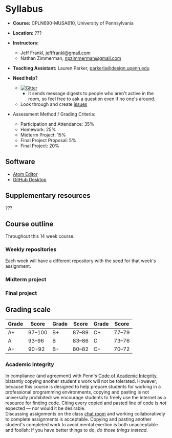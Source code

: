# Syllabus

* **Course:** CPLN690-MUSA610, University of Pennsylvania
* **Location:** ???
* **Instructors:**
   * Jeff Frankl, [jefffrankl@gmail.com](mailto:jefffrankl@gmail.com)
   * Nathan Zimmerman, [npzimmerman@gmail.com](mailto:npzimmerman@gmail.com)
* **Teaching Assistant:** Lauren Parker, [parkerla@design.upenn.edu](mailto:parkerla@design.upenn.edu)
* **Need help?**
   * [![Gitter](https://badges.gitter.im/CPLN690-MUSA610/syllabus.svg)](https://gitter.im/CPLN690-MUSA610/syllabus?utm_source=badge&utm_medium=badge&utm_campaign=pr-badge)
        * It sends message digests to people who aren't active in the room, so feel free to ask a question even if no one's around.
   * Look through and create [issues](https://github.com/CPLN690-MUSA610/syllabus/issues)

* Assessment Method / Grading Criteria:
   * Participation and Attendance: 35%
   * Homework: 25%
   * Midterm Project: 15% 
   * Final Project Proposal: 5%
   * Final Project:  20%

## Software
* [Atom Editor](https://atom.io/)
* [GitHub Desktop](https://desktop.github.com/)

## Supplementary resources
???

## Course outline
Throughout this 14 week course.
### Weekly repositories
Each week will have a different repository with the seed for that week's assignment.
### Midterm project
### Final project

## Grading scale
| Grade | Score  | Grade | Score | Grade | Score |
|-------|--------|-------|-------|-------|-------|
| A+    | 97–100 | B+    | 87–89 | C+    | 77–79 |
| A     | 93–96  | B     | 83–86 | C     | 73–76 |
| A-    | 90-92  | B-    | 80–82 | C-    | 70–72 |


### Academic Integrity
In compliance (and agreement) with Penn's [Code of Academic Integrity](http://www.upenn.edu/academicintegrity/ai_codeofacademicintegrity.html), blatantly copying another student's work will not be tolerated. However, because this course is designed to help prepare students for working in a professional programming environments, copying and pasting is not universally prohibited: we encourage students to freely use the internet as a resource for finding code. Citing every copied and pasted line of code is *not* expected — nor would it be desirable.  
Discussing assignments on the class [chat room](https://gitter.im/CPLN690-MUSA610/syllabus) and working collaboratively to complete assignments is acceptable. Copying and pasting another student's completed work to avoid mental exertion is both unacceptable and foolish: if you have better things to do, *do those things instead*.
